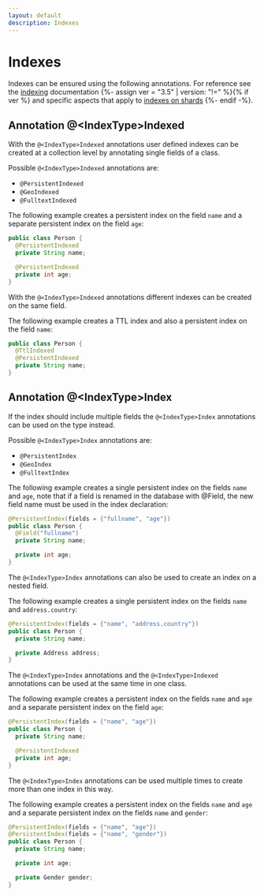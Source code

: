 ```yaml
---
layout: default
description: Indexes
---
```

# Indexes

Indexes can be ensured using the following annotations. For reference see the
[indexing](../indexing.html) documentation
{%- assign ver = "3.5" | version: "!=" %}{% if ver %}
and specific aspects that apply to
[indexes on shards](../architecture-deployment-modes-cluster-sharding.html#indexes-on-shards)
{%- endif -%}.

## Annotation @\<IndexType\>Indexed

With the `@<IndexType>Indexed` annotations user defined indexes can be created at a collection level by annotating single fields of a class.

Possible `@<IndexType>Indexed` annotations are:

- `@PersistentIndexed`
- `@GeoIndexed`
- `@FulltextIndexed`

The following example creates a persistent index on the field `name` and a separate persistent index on the field `age`:

```java
public class Person {
  @PersistentIndexed
  private String name;

  @PersistentIndexed
  private int age;
}
```

With the `@<IndexType>Indexed` annotations different indexes can be created on the same field.

The following example creates a TTL index and also a persistent index on the field `name`:

```java
public class Person {
  @TtlIndexed
  @PersistentIndexed
  private String name;
}
```

## Annotation @\<IndexType\>Index

If the index should include multiple fields the `@<IndexType>Index` annotations can be used on the type instead.

Possible `@<IndexType>Index` annotations are:

- `@PersistentIndex`
- `@GeoIndex`
- `@FulltextIndex`

The following example creates a single persistent index on the fields `name` and `age`, note that if a field is renamed in the database with @Field, the new field name must be used in the index declaration:

```java
@PersistentIndex(fields = {"fullname", "age"})
public class Person {
  @Field("fullname")
  private String name;

  private int age;
}
```

The `@<IndexType>Index` annotations can also be used to create an index on a nested field.

The following example creates a single persistent index on the fields `name` and `address.country`:

```java
@PersistentIndex(fields = {"name", "address.country"})
public class Person {
  private String name;

  private Address address;
}
```

The `@<IndexType>Index` annotations and the `@<IndexType>Indexed` annotations can be used at the same time in one class.

The following example creates a persistent index on the fields `name` and `age` and a separate persistent index on the field `age`:

```java
@PersistentIndex(fields = {"name", "age"})
public class Person {
  private String name;

  @PersistentIndexed
  private int age;
}
```

The `@<IndexType>Index` annotations can be used multiple times to create more than one index in this way.

The following example creates a persistent index on the fields `name` and `age` and a separate persistent index on the fields `name` and `gender`:

```java
@PersistentIndex(fields = {"name", "age"})
@PersistentIndex(fields = {"name", "gender"})
public class Person {
  private String name;

  private int age;

  private Gender gender;
}
```

